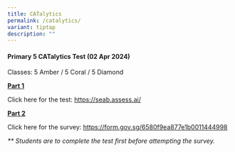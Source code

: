 ```yaml
---
title: CATalytics
permalink: /catalytics/
variant: tiptap
description: ""
---
```

<h4>Primary 5 CATalytics Test (02 Apr 2024)</h4>
<p>Classes: 5 Amber / 5 Coral / 5 Diamond</p>
<p><strong><u>Part 1</u></strong>
</p>
<p>Click here for the test: <a href="https://seab.assess.ai/" rel="noopener noreferrer nofollow" target="_blank">https://seab.assess.ai/</a>
</p>
<p></p>
<p><strong><u>Part 2</u></strong>
</p>
<p>Click here for the survey: <a href="https://form.gov.sg/6580f9ea877e1b0011444998" rel="noopener noreferrer nofollow" target="_blank">https://form.gov.sg/6580f9ea877e1b0011444998</a>
</p>
<p><em>** Students are to complete the test first before attempting the survey.</em>
</p>